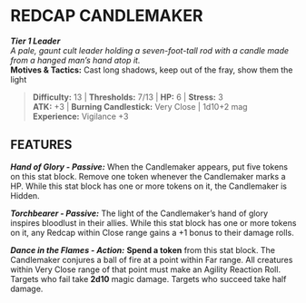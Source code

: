 # REDCAP CANDLEMAKER

***Tier 1 Leader***  
*A pale, gaunt cult leader holding a seven-foot-tall rod with a candle made from a hanged man’s hand atop it.*  
**Motives & Tactics:** Cast long shadows, keep out of the fray, show them the light

> **Difficulty:** 13 | **Thresholds:** 7/13 | **HP:** 6 | **Stress:** 3  
> **ATK:** +3 | **Burning Candlestick:** Very Close | 1d10+2 mag  
> **Experience:** Vigilance +3

## FEATURES

***Hand of Glory - Passive:*** When the Candlemaker appears, put five tokens on this stat block. Remove one token whenever the Candlemaker marks a HP. While this stat block has one or more tokens on it, the Candlemaker is Hidden.

***Torchbearer - Passive:*** The light of the Candlemaker’s hand of glory inspires bloodlust in their allies. While this stat block has one or more tokens on it, any Redcap within Close range gains a +1 bonus to their damage rolls.

***Dance in the Flames - Action:*** **Spend a token** from this stat block. The Candlemaker conjures a ball of fire at a point within Far range. All creatures within Very Close range of that point must make an Agility Reaction Roll. Targets who fail take **2d10** magic damage. Targets who succeed take half damage.